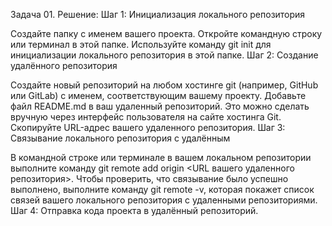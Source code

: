 Задача 01.
Решение:
Шаг 1: Инициализация локального репозитория

Создайте папку с именем вашего проекта.
Откройте командную строку или терминал в этой папке.
Используйте команду git init для инициализации локального репозитория в этой папке.
Шаг 2: Создание удалённого репозитория

Создайте новый репозиторий на любом хостинге git (например, GitHub или GitLab) с именем, соответствующим вашему проекту.
Добавьте файл README.md в ваш удаленный репозиторий. Это можно сделать вручную через интерфейс пользователя на сайте хостинга Git.
Скопируйте URL-адрес вашего удаленного репозитория.
Шаг 3: Связывание локального репозитория с удалённым

В командной строке или терминале в вашем локальном репозитории выполните команду git remote add origin <URL вашего удаленного репозитория>.
Чтобы проверить, что связывание было успешно выполнено, выполните команду git remote -v, которая покажет список связей вашего локального репозитория с удаленными репозиториями.
Шаг 4: Отправка кода проекта в удалённый репозиторий.